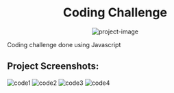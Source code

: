 <h1 align="center" id="title">Coding Challenge</h1>

<p align="center"><img src="https://socialify.git.ci/DeepakJayavel1910/syzy-repo/image?language=1&amp;owner=1&amp;name=1&amp;stargazers=1&amp;theme=Light" alt="project-image"></p>

<p id="description">Coding challenge done using Javascript</p>

<h2>Project Screenshots:</h2>

![code1](https://github.com/user-attachments/assets/5d0f4e4d-7899-439c-b5af-3967edfe6c5c)
![code2](https://github.com/user-attachments/assets/bf809811-922b-4ffe-8b88-aa389aedf4ce)
![code3](https://github.com/user-attachments/assets/ecafc2ba-cab7-429f-8163-dbb875ab626a)
![code4](https://github.com/user-attachments/assets/e433816a-6936-421d-92fe-89f71f0dabe8)

